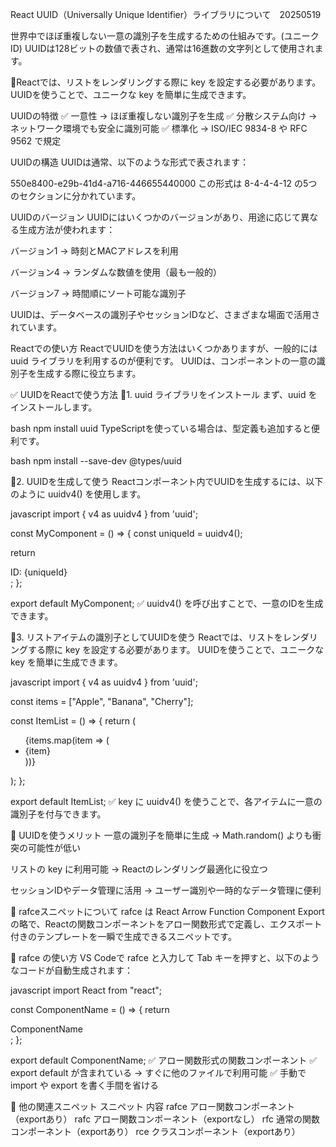 React UUID（Universally Unique Identifier）ライブラリについて　20250519

世界中でほぼ重複しない一意の識別子を生成するための仕組みです。(ユニークID)
UUIDは128ビットの数値で表され、通常は16進数の文字列として使用されます。

🔹Reactでは、リストをレンダリングする際に key を設定する必要があります。
UUIDを使うことで、ユニークな key を簡単に生成できます。


UUIDの特徴
✅ 一意性 → ほぼ重複しない識別子を生成
✅ 分散システム向け → ネットワーク環境でも安全に識別可能
✅ 標準化 → ISO/IEC 9834-8 や RFC 9562 で規定

UUIDの構造
UUIDは通常、以下のような形式で表されます：

550e8400-e29b-41d4-a716-446655440000
この形式は 8-4-4-4-12 の5つのセクションに分かれています。

UUIDのバージョン
UUIDにはいくつかのバージョンがあり、用途に応じて異なる生成方法が使われます：

バージョン1 → 時刻とMACアドレスを利用

バージョン4 → ランダムな数値を使用（最も一般的）

バージョン7 → 時間順にソート可能な識別子

UUIDは、データベースの識別子やセッションIDなど、さまざまな場面で活用されています。

Reactでの使い方
ReactでUUIDを使う方法はいくつかありますが、一般的には uuid ライブラリを利用するのが便利です。
UUIDは、コンポーネントの一意の識別子を生成する際に役立ちます。

✅ UUIDをReactで使う方法
🔹1. uuid ライブラリをインストール
まず、uuid をインストールします。

bash
npm install uuid
TypeScriptを使っている場合は、型定義も追加すると便利です。

bash
npm install --save-dev @types/uuid

🔹2. UUIDを生成して使う
Reactコンポーネント内でUUIDを生成するには、以下のように uuidv4() を使用します。

javascript
import { v4 as uuidv4 } from 'uuid';

const MyComponent = () => {
  const uniqueId = uuidv4();

  return <div>ID: {uniqueId}</div>;
};

export default MyComponent;
✅ uuidv4() を呼び出すことで、一意のIDを生成できます。

🔹3. リストアイテムの識別子としてUUIDを使う
Reactでは、リストをレンダリングする際に key を設定する必要があります。
UUIDを使うことで、ユニークな key を簡単に生成できます。

javascript
import { v4 as uuidv4 } from 'uuid';

const items = ["Apple", "Banana", "Cherry"];

const ItemList = () => {
  return (
    <ul>
      {items.map(item => (
        <li key={uuidv4()}>{item}</li>
      ))}
    </ul>
  );
};

export default ItemList;
✅ key に uuidv4() を使うことで、各アイテムに一意の識別子を付与できます。

🚀 UUIDを使うメリット
一意の識別子を簡単に生成 → Math.random() よりも衝突の可能性が低い

リストの key に利用可能 → Reactのレンダリング最適化に役立つ

セッションIDやデータ管理に活用 → ユーザー識別や一時的なデータ管理に便利


🔹 rafceスニペットについて
rafce は React Arrow Function Component Export の略で、Reactの関数コンポーネントをアロー関数形式で定義し、エクスポート付きのテンプレートを一瞬で生成できるスニペットです。

🔹 rafce の使い方
VS Codeで rafce と入力して Tab キーを押すと、以下のようなコードが自動生成されます：

javascript
import React from "react";

const ComponentName = () => {
  return <div>ComponentName</div>;
};

export default ComponentName;
✅ アロー関数形式の関数コンポーネント
✅ export default が含まれている → すぐに他のファイルで利用可能
✅ 手動で import や export を書く手間を省ける

🔹 他の関連スニペット
スニペット	            内容
rafce	            アロー関数コンポーネント（exportあり）
rafc	            アロー関数コンポーネント（exportなし）
rfc             	通常の関数コンポーネント（exportあり）
rce	                クラスコンポーネント（exportあり）